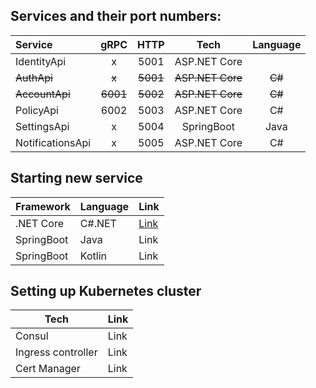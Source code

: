 ## Services and their port numbers:
| Service  | gRPC | HTTP | Tech | Language |
| :------- | :--: | :--: | :--: | :--: |
| IdentityApi | x | 5001 | ASP.NET Core |
| ~~AuthApi~~  | ~~x~~ | ~~5001~~ | ~~ASP.NET Core~~ | ~~C#~~ |
| ~~AccountApi~~ | ~~6001~~ | ~~5002~~ | ~~ASP.NET Core~~ | ~~C#~~ |
| PolicyApi | 6002 | 5003 | ASP.NET Core | C# |
| SettingsApi | x | 5004 | SpringBoot | Java |
| NotificationsApi | x | 5005 | ASP.NET Core | C# |

## Starting new service
| Framework | Language | Link |
| ---- | ---- | ---- |
| .NET Core | C#.NET | [Link](https://github.com/itsbibeksaini/docs/blob/main/dotnet-service.md) |
| SpringBoot | Java | Link | 
| SpringBoot | Kotlin | Link |

## Setting up Kubernetes cluster
| Tech | Link |
| ---- | ---- |
| Consul | Link |
| Ingress controller | Link |
| Cert Manager | Link |
